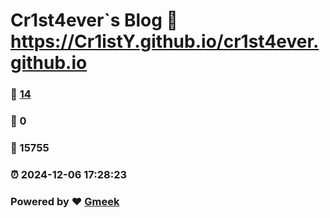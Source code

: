 # Cr1st4ever`s Blog :link: https://Cr1istY.github.io/cr1st4ever.github.io 
### :page_facing_up: [14](https://Cr1istY.github.io/cr1st4ever.github.io/tag.html) 
### :speech_balloon: 0 
### :hibiscus: 15755 
### :alarm_clock: 2024-12-06 17:28:23 
### Powered by :heart: [Gmeek](https://github.com/Meekdai/Gmeek)
